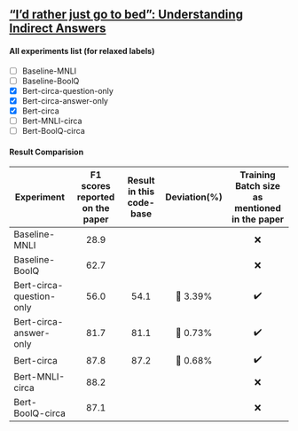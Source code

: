 ## [“I’d rather just go to bed”: Understanding Indirect Answers](/https://aclanthology.org/2020.emnlp-main.601.pdf)

#### All experiments list (for relaxed labels) 
- [ ] Baseline-MNLI
- [ ] Baseline-BoolQ
- [x] Bert-circa-question-only 
- [x] Bert-circa-answer-only
- [x] Bert-circa
- [ ] Bert-MNLI-circa
- [ ] Bert-BoolQ-circa

#### Result Comparision

| Experiment              | F1 scores reported on the paper | Result in this code-base | Deviation(%) |  Training Batch size as mentioned in the paper |
| ----------------------- | :-----------: | :--------:|  :--------:| :--------: |
| Baseline-MNLI           | 28.9 |  |  | :x: |
| Baseline-BoolQ          | 62.7 |  |  | :x: |
| Bert-circa-question-only| 56.0 | 54.1 | :small_red_triangle_down: 3.39% | :heavy_check_mark: |
| Bert-circa-answer-only  | 81.7 | 81.1 | :small_red_triangle_down: 0.73% | :heavy_check_mark: |
| Bert-circa              | 87.8 | 87.2 | :small_red_triangle_down: 0.68%  | :heavy_check_mark: |
| Bert-MNLI-circa         | 88.2 |  |  | :x: |
| Bert-BoolQ-circa        | 87.1 |  |  | :x: |
